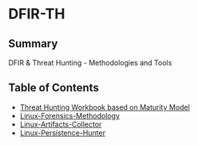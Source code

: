 # DFIR-TH

## Summary
DFIR & Threat Hunting - Methodologies and Tools


## Table of Contents

* [Threat Hunting Workbook based on Maturity Model](https://github.com/ptsec/DFIR-TH/blob/main/Threat%20Hunting%20Workbook.xlsx)
* [Linux-Forensics-Methodology](https://github.com/ptsec/DFIR-TH/blob/main/)
* [Linux-Artifacts-Collector](https://github.com/FSecureLABS/LinuxCatScale)
* [Linux-Persistence-Hunter](https://github.com/ptsec/DFIR-TH/blob/main/Linux-Persistence-Hunter.bash)

